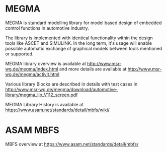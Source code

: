# MEGMA
MEGMA is standard modelling library for model based design of embedded control functions in automotive industry. 

The library is implemented with identical functionality within the design tools like ASCET and SIMULINK. In the long term, it's usage will enable possible automatic exchange of graphical models between tools mentioned or supported.

MEGMA library overview is available at http://www.msr-wg.de/megma/index.html and more details are available at http://www.msr-wg.de/megma/activit.html

Various library Blocks are described in details with test cases in http://www.msr-wg.de/megma/download/automotive-library/megma_lib_V112_screen.pdf

MEGMA Library History is available at https://www.asam.net/standards/detail/mbfs/wiki/

# ASAM MBFS
MBFS overview at https://www.asam.net/standards/detail/mbfs/
